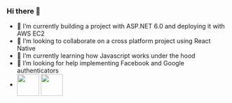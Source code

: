 ### Hi there 👋

<!--
**brendobrendo/brendobrendo** is a ✨ _special_ ✨ repository because its `README.md` (this file) appears on your GitHub profile.

Here are some ideas to get you started:

```
{
    'name': 'Brendan Smith',
    'email': 'brendan.smith903@gmail.com',
    'location': 'Seattle',
    'likes': [],
    'workingOn': 'ASP.NET 6.0'
}

// Peruse some of my projects at your leisure.
```

- 🔭 I’m currently working on ...
- 🌱 I’m currently learning ...
- 👯 I’m looking to collaborate on ...
- 🤔 I’m looking for help with ...
- 💬 Ask me about ...
- 📫 How to reach me: ...
- 😄 Pronouns: ...
- ⚡ Fun fact: ...
-->


- 🔭 I’m currently building a project with ASP.NET 6.0 and deploying it with AWS EC2
- 👯 I’m looking to collaborate on a cross platform project using React Native
- 🌱 I’m currently learning how Javascript works under the hood
- 🤔 I’m looking for help implementing Facebook and Google authenticators
- <a href="https://www.linkedin.com/in/brendan-smith-2896a5172/" target="blank"><img align="center" src="https://simpleicons.org/icons/linkedin.svg" height="50" /></a> <a href="https://www.instagram.com/brendansmith903/?hl=en" target="blank"><img align="center" src="https://simpleicons.org/icons/instagram.svg" height="50" /></a>



